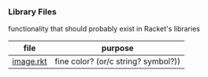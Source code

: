 ### Library Files 

functionality that should probably exist in Racket's libraries	 	    

| file | purpose |
|--------------------- | ------- |
| [image.rkt](image.rkt) | fine color? (or/c string? symbol?)) | 
